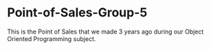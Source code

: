 # Point-of-Sales-Group-5
This is the Point of Sales that we made 3 years ago during our Object Oriented Programming subject.
